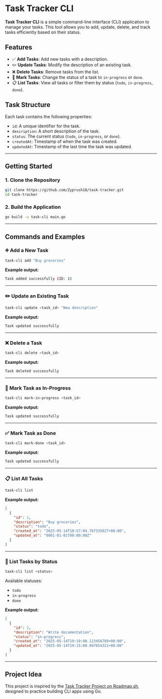 # Task Tracker CLI

**Task Tracker CLI** is a simple command-line interface (CLI) application to manage your tasks. This tool allows you to add, update, delete, and track tasks efficiently based on their status.

## Features

- ✅ **Add Tasks**: Add new tasks with a description.
- ✏️ **Update Tasks**: Modify the description of an existing task.
- ❌ **Delete Tasks**: Remove tasks from the list.
- 🔄 **Mark Tasks**: Change the status of a task to `in-progress` or `done`.
- 📋 **List Tasks**: View all tasks or filter them by status (`todo`, `in-progress`, `done`).

## Task Structure

Each task contains the following properties:

- `id`: A unique identifier for the task.
- `description`: A short description of the task.
- `status`: The current status (`todo`, `in-progress`, or `done`).
- `createdAt`: Timestamp of when the task was created.
- `updatedAt`: Timestamp of the last time the task was updated.

---

## Getting Started

### 1. Clone the Repository
```bash
git clone https://github.com/Zyprush18/task-tracker.git
cd task-tracker
```

### 2. Build the Application
```bash
go build -o task-cli main.go
```

---

## Commands and Examples

### ➕ Add a New Task
```bash
task-cli add "Buy groceries"
```
**Example output:**
```bash
Task added successfully (ID: 1)
```

---

### ✏️ Update an Existing Task
```bash
task-cli update <task_id> "New description"
```
**Example output:**
```bash
Task updated successfully
```

---

### ❌ Delete a Task
```bash
task-cli delete <task_id>
```
**Example output:**
```bash
Task deleted successfully
```

---

### 🔄 Mark Task as In-Progress
```bash
task-cli mark-in-progress <task_id>
```
**Example output:**
```bash
Task updated successfully
```

---

### ✅ Mark Task as Done
```bash
task-cli mark-done <task_id>
```
**Example output:**
```bash
Task updated successfully
```

---

### 📋 List All Tasks
```bash
task-cli list
```
**Example output:**
```json
[
  {
    "id": 1,
    "description": "Buy groceries",
    "status": "todo",
    "created_at": "2025-05-14T18:57:04.767335827+08:00",
    "updated_at": "0001-01-01T00:00:00Z"
  }
]
```

---

### 📂 List Tasks by Status
```bash
task-cli list <status>
```
Available statuses:
- `todo`
- `in-progress`
- `done`

**Example output:**
```json
[
  {
    "id": 2,
    "description": "Write documentation",
    "status": "in-progress",
    "created_at": "2025-05-14T19:10:00.123456789+08:00",
    "updated_at": "2025-05-14T19:15:00.987654321+08:00"
  }
]
```

---

## Project Idea

This project is inspired by the <a href="https://roadmap.sh/projects/task-tracker">Task Tracker Project on Roadmap.sh</a>, designed to practice building CLI apps using Go.
